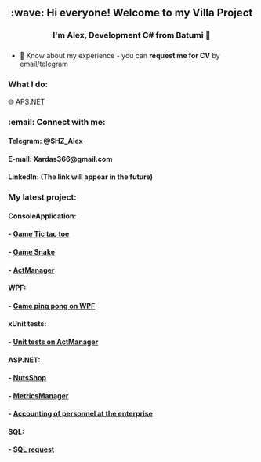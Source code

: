 <h2 align="center">:wave: Hi everyone! Welcome to my Villa Project</h2>
<h3 align="center">I'm Alex, Development C# from Batumi 🏰</h3>
<h3 align="center"></h3>

- 📄 Know about my experience - you can **request me for CV** by email/telegram

<h3 align="left">What I do: </h3>

🌐&nbsp;APS.NET

<h3 align="left">:email:	Connect with me: </h3>
<h4 align="left">Telegram: @SHZ_Alex </h4>
<h4 align="left">E-mail: Xardas366@gmail.com </h4>
<h4 align="left">LinkedIn: (The link will appear in the future) </h4>



### My latest project:
#### ConsoleApplication:
#### - [Game Tic tac toe](https://github.com/Alex-SHZ/portfolio/tree/main/ConsoleApplication/NaughtsAndCrosses)
#### - [Game Snake](https://github.com/Alex-SHZ/portfolio/tree/main/ConsoleApplication/Snake)
#### - [ActManager](https://github.com/Alex-SHZ/portfolio/tree/main/ConsoleApplication/ActManager)
#### WPF:
#### - [Game ping pong on WPF](https://github.com/Alex-SHZ/portfolio/tree/main/WPF/PingPong)
#### xUnit tests:
#### - [Unit tests on ActManager](https://github.com/Alex-SHZ/portfolio/tree/main/ConsoleApplication/ActEngineTests)
#### ASP.NET:
#### - [NutsShop](https://github.com/Alex-SHZ/Portfolio/tree/main/ASP.NET/NutsShop)
#### - [MetricsManager](https://github.com/Alex-SHZ/Portfolio/tree/main/ASP.NET/MetricsMain)
#### - [Accounting of personnel at the enterprise](https://github.com/Alex-SHZ/Portfolio/tree/main/ASP.NET/AccountingSystem)
#### SQL:
#### - [SQL request](https://github.com/Alex-SHZ/portfolio/tree/main/SQL)
